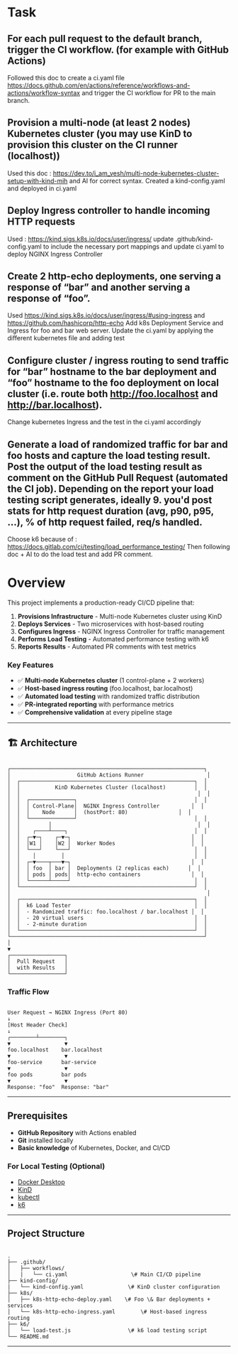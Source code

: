 # Task

## For each pull request to the default branch, trigger the CI workflow. (for example with GitHub Actions)

Followed this doc to create a ci.yaml file https://docs.github.com/en/actions/reference/workflows-and-actions/workflow-syntax and trigger the CI workflow for PR to the main branch.

## Provision a multi-node (at least 2 nodes) Kubernetes cluster (you may use KinD to provision this cluster on the CI runner (localhost))

Used this doc : https://dev.to/i_am_vesh/multi-node-kubernetes-cluster-setup-with-kind-mih and AI for correct syntax.
Created a kind-config.yaml and deployed in ci.yaml

## Deploy Ingress controller to handle incoming HTTP requests
   
Used : https://kind.sigs.k8s.io/docs/user/ingress/
update .github/kind-config.yaml to include the necessary port mappings and update ci.yaml to deploy NGINX Ingress Controller
   
## Create 2 http-echo deployments, one serving a response of “bar” and another serving a response of “foo”.

Used https://kind.sigs.k8s.io/docs/user/ingress/#using-ingress and https://github.com/hashicorp/http-echo
Add k8s Deployment Service and Ingress for foo and bar web server. Update the ci.yaml by applying the different kubernetes file and adding test
   
## Configure cluster / ingress routing to send traffic for “bar” hostname to the bar deployment and “foo” hostname to the foo deployment on local cluster (i.e. route both http://foo.localhost and http://bar.localhost).

Change kubernetes Ingress and the test in the ci.yaml accordingly

## Generate a load of randomized traffic for bar and foo hosts and capture the load testing result. Post the output of the load testing result as comment on the GitHub Pull Request (automated the CI job). Depending on the report your load testing script generates, ideally 9. you'd post stats for http request duration (avg, p90, p95, ...), % of http request failed, req/s handled.

Choose k6 because of : https://docs.gitlab.com/ci/testing/load_performance_testing/
Then following doc + AI to do the load test and add PR comment.

# Overview

This project implements a production-ready CI/CD pipeline that:

1. **Provisions Infrastructure** - Multi-node Kubernetes cluster using KinD
2. **Deploys Services** - Two microservices with host-based routing
3. **Configures Ingress** - NGINX Ingress Controller for traffic management
4. **Performs Load Testing** - Automated performance testing with k6
5. **Reports Results** - Automated PR comments with test metrics

### Key Features

- ✅ **Multi-node Kubernetes cluster** (1 control-plane + 2 workers)
- ✅ **Host-based ingress routing** (foo.localhost, bar.localhost)
- ✅ **Automated load testing** with randomized traffic distribution
- ✅ **PR-integrated reporting** with performance metrics
- ✅ **Comprehensive validation** at every pipeline stage

---

## 🏗️ Architecture

```

┌─────────────────────────────────────────────────────────────┐
│                     GitHub Actions Runner                    │
│  ┌───────────────────────────────────────────────────────┐  │
│  │           KinD Kubernetes Cluster (localhost)         │  │
│  │                                                        │  │
│  │  ┌──────────────┐                                     │  │
│  │  │ Control-Plane│  NGINX Ingress Controller          │  │
│  │  │    Node      │  (hostPort: 80)                │  │
│  │  └──────────────┘                                     │  │
│  │         │                                              │  │
│  │    ┌────┴────┐                                        │  │
│  │  ┌─▼─┐    ┌─▼─┐                                      │  │
│  │  │W1 │    │W2 │  Worker Nodes                        │  │
│  │  └───┘    └───┘                                       │  │
│  │    │        │                                         │  │
│  │  ┌─▼────┬───▼─┐                                      │  │
│  │  │ foo  │ bar │  Deployments (2 replicas each)      │  │
│  │  │ pods │ pods│  http-echo containers                │  │
│  │  └──────┴─────┘                                       │  │
│  └───────────────────────────────────────────────────────┘  │
│                                                              │
│  ┌───────────────────────────────────────────────────────┐  │
│  │  k6 Load Tester                                       │  │
│  │  - Randomized traffic: foo.localhost / bar.localhost │  │
│  │  - 20 virtual users                                   │  │
│  │  - 2-minute duration                                  │  │
│  └───────────────────────────────────────────────────────┘  │
└─────────────────────────────────────────────────────────────┘
│
▼
┌─────────────────┐
│  Pull Request   │
│  with Results   │
└─────────────────┘

```

### Traffic Flow

```

User Request → NGINX Ingress (Port 80)
↓
[Host Header Check]
↓
┌────────┴────────┐
▼                 ▼
foo.localhost    bar.localhost
▼                 ▼
foo-service      bar-service
▼                 ▼
foo pods         bar pods
▼                 ▼
Response: "foo"  Response: "bar"

```

---

## Prerequisites

- **GitHub Repository** with Actions enabled
- **Git** installed locally
- **Basic knowledge** of Kubernetes, Docker, and CI/CD

### For Local Testing (Optional)

- [Docker Desktop](https://www.docker.com/products/docker-desktop/)
- [KinD](https://kind.sigs.k8s.io/docs/user/quick-start/)
- [kubectl](https://kubernetes.io/docs/tasks/tools/)
- [k6](https://k6.io/docs/get-started/installation/)

---

## Project Structure

```

.
├── .github/
│   ├── workflows/
│   |   └── ci.yaml                    \# Main CI/CD pipeline
├── kind-config/
|   └── kind-config.yaml              \# KinD cluster configuration
├── k8s/
│   ├── k8s-http-echo-deploy.yaml    \# Foo \& Bar deployments + services
│   └── k8s-http-echo-ingress.yaml        \# Host-based ingress routing
├── k6/
│   └── load-test.js                  \# k6 load testing script
└── README.md                         

```

---
